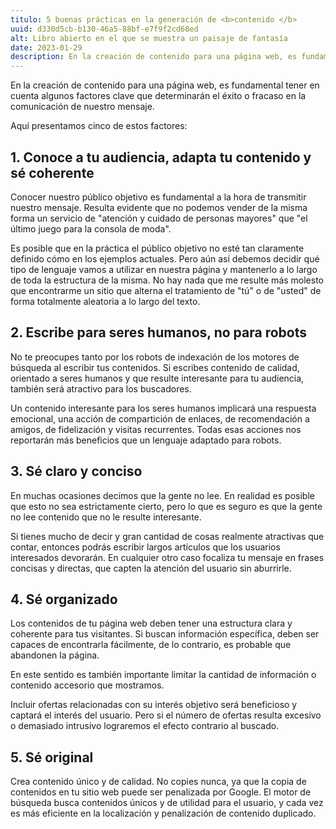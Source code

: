 ```yaml
---
titulo: 5 buenas prácticas en la generación de <b>contenido </b>
uuid: d330d5cb-b130-46a5-88bf-e7f9f2cd68ed
alt: Libro abierto en el que se muestra un paisaje de fantasía
date: 2023-01-29
description: En la creación de contenido para una página web, es fundamental tener en cuenta algunos factores clave que determinarán el éxito o fracaso en la comunicación de nuestro mensaje
---
```


En la creación de contenido para una página web, es fundamental tener en cuenta algunos factores clave que determinarán el éxito o fracaso en la comunicación de nuestro mensaje.

Aquí presentamos cinco de estos factores:

## 1. Conoce a tu audiencia, adapta tu contenido y sé coherente

Conocer nuestro público objetivo es fundamental a la hora de transmitir nuestro mensaje. Resulta evidente que no podemos vender de la misma forma un servicio de "atención y cuidado de personas mayores" que "el último juego para la consola de moda".

Es posible que en la práctica el público objetivo no esté tan claramente definido cómo en los ejemplos actuales. Pero aún así debemos decidir qué tipo de lenguaje vamos a utilizar en nuestra página y mantenerlo a lo largo de toda la estructura de la misma. No hay nada que me resulte más molesto que encontrarme un sitio que alterna el tratamiento de "tú" o de "usted" de forma totalmente aleatoria a lo largo del texto.

## 2. Escribe para seres humanos, no para robots

No te preocupes tanto por los robots de indexación de los motores de búsqueda al escribir tus contenidos. Si escribes contenido de calidad, orientado a seres humanos y que resulte interesante para tu audiencia, también será atractivo para los buscadores.

Un contenido interesante para los seres humanos implicará una respuesta emocional, una acción de compartición de enlaces, de recomendación a amigos, de fidelización y visitas recurrentes. Todas esas acciones nos reportarán más beneficios que un lenguaje adaptado para robots.

## 3. Sé claro y conciso

En muchas ocasiones decimos que la gente no lee. En realidad es posible que esto no sea estrictamente cierto, pero lo que es seguro es que la gente no lee contenido que no le resulte interesante.

Si tienes mucho de decir y gran cantidad de cosas realmente atractivas que contar, entonces podrás escribir largos artículos que los usuarios interesados devorarán. En cualquier otro caso focaliza tu mensaje en frases concisas y directas, que capten la atención del usuario sin aburrirle.

## 4. Sé organizado

Los contenidos de tu página web deben tener una estructura clara y coherente para tus visitantes. Si buscan información específica, deben ser capaces de encontrarla fácilmente, de lo contrario, es probable que abandonen la página.

En este sentido es también importante limitar la cantidad de información o contenido accesorio que mostramos.

Incluir ofertas relacionadas con su interés objetivo será beneficioso y captará el interés del usuario. Pero si el número de ofertas resulta excesivo o demasiado intrusivo lograremos el efecto contrario al buscado.

## 5. Sé original

Crea contenido único y de calidad. No copies nunca, ya que la copia de contenidos en tu sitio web puede ser penalizada por Google. El motor de búsqueda busca contenidos únicos y de utilidad para el usuario, y cada vez es más eficiente en la localización y penalización de contenido duplicado.
